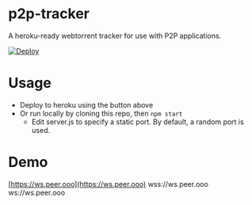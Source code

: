 # p2p-tracker

A heroku-ready webtorrent tracker for use with P2P applications.

[![Deploy](https://www.herokucdn.com/deploy/button.svg)](https://heroku.com/deploy?template=https://github.com/draeder/p2p-tracker/tree/master)

# Usage

- Deploy to heroku using the button above
- Or run locally by cloning this repo, then ` npm start `
  - Edit server.js to specify a static port. By default, a random port is used.

# Demo

[https://ws.peer.ooo](https://ws.peer.ooo)
wss://ws.peer.ooo
ws://ws.peer.ooo
